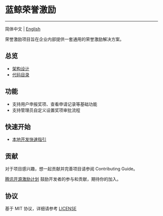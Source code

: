 # 蓝鲸荣誉激励

---
简体中文 | [English](readme_en.md)

荣誉激励项目旨在企业内部提供一套通用的荣誉激励解决方案。


## 总览
- [架构设计]()
- [代码目录]()

## 功能
- 支持用户申报奖项、查看申请记录等基础功能
- 支持管理员自定义设置奖项审批流程

## 快速开始
- [本地开发快速指引](docs/dev_guide.md)

## 贡献
对于项目感兴趣，想一起贡献并完善项目请参阅 Contributing Guide。

[腾讯开源激励计划](https://opensource.tencent.com/contribution) 鼓励开发者的参与和贡献，期待你的加入。

## 协议

基于 MIT 协议，详细请参考 [LICENSE](LICENSE)